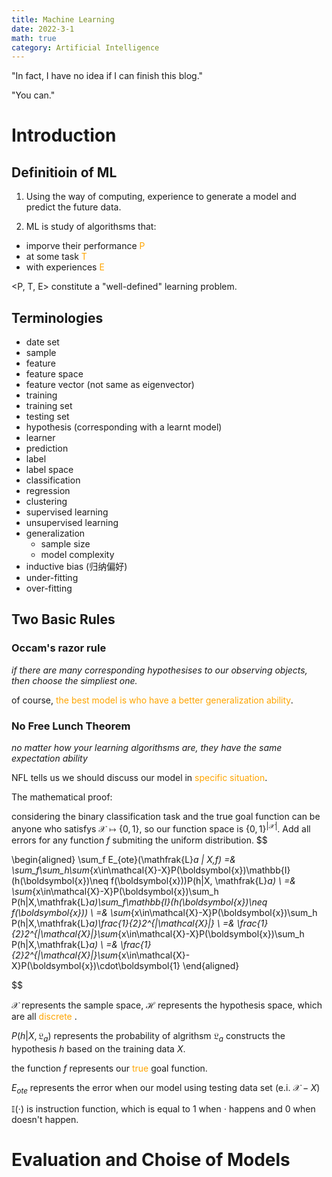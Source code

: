 ```yaml
---
title: Machine Learning
date: 2022-3-1
math: true
category: Artificial Intelligence
---
```


"In fact, I have no idea if I can finish this blog."

"You can."

<!--more-->

# Introduction
## Definitioin of ML
1. Using the way of computing, experience to generate a model and predict the future data.

2. ML is study of algorithsms that:
- imporve their performance <font color=orange>P</font>
- at some task <font color=orange>T</font>
- with experiences <font color=orange>E</font>

<P, T, E> constitute a "well-defined" learning problem.

## Terminologies
- date set
- sample
- feature
- feature space
- feature vector (not same as eigenvector)
- training
- training set
- testing set
- hypothesis (corresponding with a learnt model)
- learner
- prediction
- label
- label space
- classification
- regression
- clustering
- supervised learning
- unsupervised learning
- generalization
  - sample size
  - model complexity
- inductive bias (归纳偏好)
- under-fitting
- over-fitting

## Two Basic Rules
### Occam's razor rule
*if there are many corresponding hypothesises to our observing objects, then choose the simpliest one.*

of course, <font color=orange>the best model is who have a better generalization ability</font>.

### No Free Lunch Theorem
*no matter how your learning algorithsms are, they have the same expectation ability*

NFL tells us we should discuss our model in <font color=orange>specific situation</font>.

The mathematical proof:

considering the binary classification task and the true goal function can be anyone who satisfys $\mathcal{X}\mapsto\{0,1\}$, so our function space is $\{0, 1\}^{|\mathcal{X}|}$. Add all errors for any function $f$ submiting the uniform distribution.
$$

\begin{aligned}
\sum_f E_{ote}(\mathfrak{L}_a | X,f) =& \sum_f\sum_h\sum_{x\in\mathcal{X}-X}P(\boldsymbol{x})\mathbb{I}(h(\boldsymbol{x})\neq f(\boldsymbol{x}))P(h|X, \mathfrak{L}_a) \\
=& \sum_{x\in\mathcal{X}-X}P(\boldsymbol{x})\sum_h P(h|X,\mathfrak{L}_a)\sum_f\mathbb{I}(h(\boldsymbol{x})\neq f(\boldsymbol{x})) \\
=& \sum_{x\in\mathcal{X}-X}P(\boldsymbol{x})\sum_h P(h|X,\mathfrak{L}_a)\frac{1}{2}2^{|\mathcal{X}|} \\
=& \frac{1}{2}2^{|\mathcal{X}|}\sum_{x\in\mathcal{X}-X}P(\boldsymbol{x})\sum_h P(h|X,\mathfrak{L}_a) \\
=& \frac{1}{2}2^{|\mathcal{X}|}\sum_{x\in\mathcal{X}-X}P(\boldsymbol{x})\cdot\boldsymbol{1}
\end{aligned}

$$

$\mathcal{X}$ represents the sample space, $\mathcal{H}$ represents the hypothesis space, which are all <font color=orange> discrete </font>.

$P(h|X,\mathfrak{L}_a)$ represents the probability of algrithsm $\mathfrak{L}_a$ constructs the hypothesis $h$ based on the training data $X$.

the function $f$ represents our <font color=orange> true </font> goal function.

$E_{ote}$ represents the error when our model using testing data set (e.i. $\mathcal{X}-X$)

$\mathbb{I}(\cdot)$ is instruction function, which is equal to 1 when $\cdot$ happens and 0 when doesn't happen.

# Evaluation and Choise of Models
